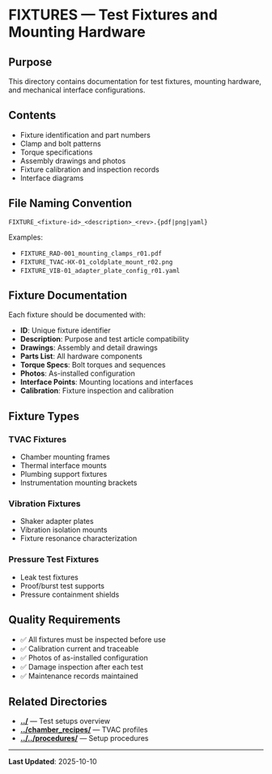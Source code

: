 # FIXTURES — Test Fixtures and Mounting Hardware

## Purpose

This directory contains documentation for test fixtures, mounting hardware, and mechanical interface configurations.

## Contents

- Fixture identification and part numbers
- Clamp and bolt patterns
- Torque specifications
- Assembly drawings and photos
- Fixture calibration and inspection records
- Interface diagrams

## File Naming Convention

```
FIXTURE_<fixture-id>_<description>_<rev>.{pdf|png|yaml}
```

Examples:
- `FIXTURE_RAD-001_mounting_clamps_r01.pdf`
- `FIXTURE_TVAC-HX-01_coldplate_mount_r02.png`
- `FIXTURE_VIB-01_adapter_plate_config_r01.yaml`

## Fixture Documentation

Each fixture should be documented with:
- **ID**: Unique fixture identifier
- **Description**: Purpose and test article compatibility
- **Drawings**: Assembly and detail drawings
- **Parts List**: All hardware components
- **Torque Specs**: Bolt torques and sequences
- **Photos**: As-installed configuration
- **Interface Points**: Mounting locations and interfaces
- **Calibration**: Fixture inspection and calibration

## Fixture Types

### TVAC Fixtures
- Chamber mounting frames
- Thermal interface mounts
- Plumbing support fixtures
- Instrumentation mounting brackets

### Vibration Fixtures
- Shaker adapter plates
- Vibration isolation mounts
- Fixture resonance characterization

### Pressure Test Fixtures
- Leak test fixtures
- Proof/burst test supports
- Pressure containment shields

## Quality Requirements

- ✅ All fixtures must be inspected before use
- ✅ Calibration current and traceable
- ✅ Photos of as-installed configuration
- ✅ Damage inspection after each test
- ✅ Maintenance records maintained

## Related Directories

- **[../](../)** — Test setups overview
- **[../chamber_recipes/](../chamber_recipes/)** — TVAC profiles
- **[../../procedures/](../../procedures/)** — Setup procedures

---

**Last Updated**: 2025-10-10
